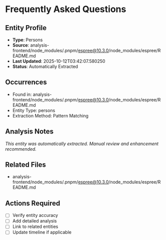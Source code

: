 # Frequently Asked Questions

## Entity Profile
- **Type**: Persons
- **Source**: analysis-frontend/node_modules/.pnpm/espree@10.3.0/node_modules/espree/README.md
- **Last Updated**: 2025-10-12T03:42:07.580250
- **Status**: Automatically Extracted

## Occurrences
- Found in: analysis-frontend/node_modules/.pnpm/espree@10.3.0/node_modules/espree/README.md
- Entity Type: persons
- Extraction Method: Pattern Matching

## Analysis Notes
*This entity was automatically extracted. Manual review and enhancement recommended.*

## Related Files
- analysis-frontend/node_modules/.pnpm/espree@10.3.0/node_modules/espree/README.md

## Actions Required
- [ ] Verify entity accuracy
- [ ] Add detailed analysis
- [ ] Link to related entities
- [ ] Update timeline if applicable
